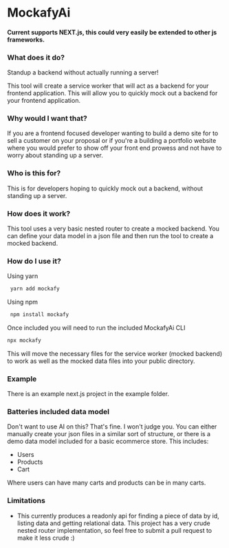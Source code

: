 # MockafyAi 

#### Current supports NEXT.js, this could very easily be extended to other js frameworks. 

### What does it do?

Standup a backend without actually running a server!

This tool will create a service worker that will act as a backend for your frontend application. This will allow you to quickly mock out a backend for your frontend application.

### Why would I want that?

If you are a frontend focused developer wanting to build a demo site for to sell a customer on your proposal or if you're a building a portfolio website where you would prefer to show off your front end prowess and not have to worry about standing up a server.

### Who is this for?

This is for developers hoping to quickly mock out a backend, without standing up a server.

### How does it work?

This tool uses a very basic nested router to create a mocked backend. You can define your data model in a json file and then run the tool to create a mocked backend.


### How do I use it?

Using yarn

```Bash
 yarn add mockafy 
```

Using npm

```Bash
 npm install mockafy
```

Once included you will need to run the included MockafyAi CLI

```Bash
npx mockafy
```
This will move the necessary files for the service worker (mocked backend) to work as well as the mocked data files into your public directory.


### Example

There is an example next.js project in the example folder.

### Batteries included data model

Don't want to use AI on this? That's fine. I won't judge you.
You can either manually create your json files in a similar sort of structure, or
there is a demo data model included for a basic ecommerce store. This includes: 

- Users
- Products
- Cart 

Where users can have many carts and products can be in many carts.

### Limitations

- This currently produces a readonly api for finding a piece of data by id, listing data and getting relational data. This project has a very crude nested router implementation, so feel free to submit a pull request to make it less crude :) 
